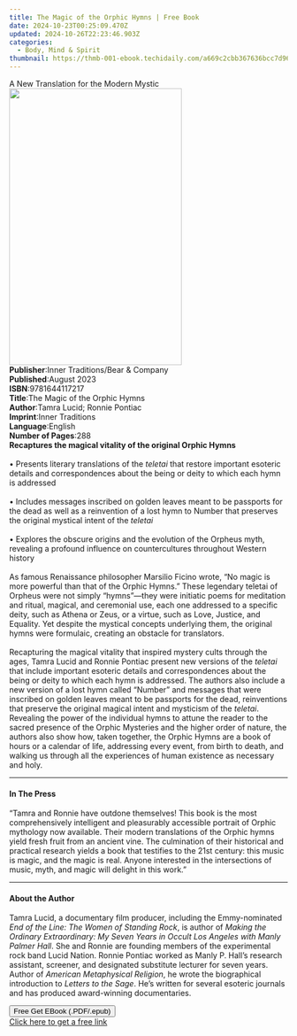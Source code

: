 ```yaml
---
title: The Magic of the Orphic Hymns | Free Book
date: 2024-10-23T00:25:09.470Z
updated: 2024-10-26T22:23:46.903Z
categories:
  - Body, Mind & Spirit
thumbnail: https://thmb-001-ebook.techidaily.com/a669c2cbb367636bcc7d963df6362182d752ee726542996cb3b04c18bed28ddc.jpg
---
```

<main id="book-container">
  <div class="flex flex-col">
    <div class="book-brief flex-1 py-6 px-4 sm:p-6 md:py-10 md:px-8">
      <!-- brief-->
      <div class="book-brief-main">A New Translation for the Modern Mystic</div>
    </div>
    <div
      class="book-meta-info flex-1 grid gap-4 col-start-1 col-end-3 row-start-1 sm:mb-6 sm:grid-cols-4 lg:gap-6 lg:col-start-2 lg:row-end-6 lg:row-span-6 lg:mb-0"
    >
      <div
        class="book-meta-info-left place-content-center mt-4 p-4 text-sm leading-6 col-start-2 col-span-2 dark:text-slate-400"
      >
        <img
          class="w-full h-500 object-cover rounded-lg sm:h-255 sm:col-span-2 lg:col-span-full"
          src="https://img-001-ebook.techidaily.com/3b13dd88b427a9e64ce47dcc404ce4d4bfbf07db443d1e6e96e24047a36f476e.jpg"
          alt=""
          width="312"
          height="500"
        />
      </div>
      <div
        class="book-meta-info-right mt-2 col-start-1 row-start-2 col-span-3 self-center"
      >
        <!-- meta data  -->
        <div class="flex flex-col px-4 md:px-8">
          <div class="flex-1">
            <strong>Publisher</strong>:<span class="px-2"
              >Inner Traditions/Bear &amp; Company</span
            >
          </div>
          <div class="flex-1">
            <strong>Published</strong>:<span class="px-2">August 2023</span>
          </div>
          <div class="flex-1">
            <strong>ISBN</strong>:<span class="px-2">9781644117217</span>
          </div>
          <div class="flex-1">
            <strong>Title</strong>:<span class="px-2"
              >The Magic of the Orphic Hymns</span
            >
          </div>
          <div class="flex-1">
            <strong>Author</strong>:<span class="px-2"
              >Tamra Lucid; Ronnie Pontiac</span
            >
          </div>
          <div class="flex-1">
            <strong>Imprint</strong>:<span class="px-2">Inner Traditions</span>
          </div>
          <div class="flex-1">
            <strong>Language</strong>:<span class="px-2">English</span>
          </div>
          <div class="flex-1">
            <strong>Number of Pages</strong>:<span class="px-2">288</span>
          </div>
        </div>
      </div>
    </div>
    <div class="book-description flex-1 py-6 px-4 sm:p-6 md:py-10 md:px-8">
      <div class="book-description-main">
        <div accordion-content="" id="description">
          <b>Recaptures the magical vitality of the original Orphic Hymns</b
          ><br /><br />• Presents literary translations of the
          <i>teletai</i> that restore important esoteric details and
          correspondences about the being or deity to which each hymn is
          addressed<br /><br />• Includes messages inscribed on golden leaves
          meant to be passports for the dead as well as a reinvention of a lost
          hymn to Number that preserves the original mystical intent of the
          <i>teletai</i><br /><br />• Explores the obscure origins and the
          evolution of the Orpheus myth, revealing a profound influence on
          countercultures throughout Western history<br /><br />As famous
          Renaissance philosopher Marsilio Ficino wrote, “No magic is more
          powerful than that of the Orphic Hymns.” These legendary teletai of
          Orpheus were not simply “hymns”—they were initiatic poems for
          meditation and ritual, magical, and ceremonial use, each one addressed
          to a specific deity, such as Athena or Zeus, or a virtue, such as
          Love, Justice, and Equality. Yet despite the mystical concepts
          underlying them, the original hymns were formulaic, creating an
          obstacle for translators. <br /><br />Recapturing the magical vitality
          that inspired mystery cults through the ages, Tamra Lucid and Ronnie
          Pontiac present new versions of the <i>teletai</i> that include
          important esoteric details and correspondences about the being or
          deity to which each hymn is addressed. The authors also include a new
          version of a lost hymn called “Number” and messages that were
          inscribed on golden leaves meant to be passports for the dead,
          reinventions that preserve the original magical intent and mysticism
          of the <i>teletai</i>. Revealing the power of the individual hymns to
          attune the reader to the sacred presence of the Orphic Mysteries and
          the higher order of nature, the authors also show how, taken together,
          the Orphic Hymns are a book of hours or a calendar of life, addressing
          every event, from birth to death, and walking us through all the
          experiences of human existence as necessary and holy.
        </div>
        <div class="accordion-fader"></div>
      </div>
    </div>
    <div class="book-excerpts flex-1 py-6 px-4 sm:p-6 md:py-10 md:px-8">
      <!-- excerpts-->
      <div class="book-excerpts-main">
        <hr />
        <h4 class="placeholder placeholder-heading">
          <span>In The Press</span>
        </h4>
        <p>
          “Tamra and Ronnie have outdone themselves! This book is the most
          comprehensively intelligent and pleasurably accessible portrait of
          Orphic mythology now available. Their modern translations of the
          Orphic hymns yield fresh fruit from an ancient vine. The culmination
          of their historical and practical research yields a book that
          testifies to the 21st century: this music is magic, and the magic is
          real. Anyone interested in the intersections of music, myth, and magic
          will delight in this work.”
        </p>
      </div>
    </div>
    <div class="book-about-author flex-1 py-6 px-4 sm:p-6 md:py-10 md:px-8">
      <!-- about author-->
      <div class="book-main-author-main">
        <hr />
        <h4 class="placeholder placeholder-heading">
          <span>About the Author</span>
        </h4>
        <p>
          Tamra Lucid, a documentary film producer, including the Emmy-nominated
          <i>End of the Line: The Women of Standing Rock</i>, is author of
          <i
            >Making the Ordinary Extraordinary: My Seven Years in Occult Los
            Angeles with Manly Palmer Hall</i
          >. She and Ronnie are founding members of the experimental rock band
          Lucid Nation. Ronnie Pontiac worked as Manly P. Hall’s research
          assistant, screener, and designated substitute lecturer for seven
          years. Author of <i>American Metaphysical Religion</i>, he wrote the
          biographical introduction to<i> Letters to the Sage</i>. He’s written
          for several esoteric journals and has produced award-winning
          documentaries.
        </p>
      </div>
    </div>
    <div class="book-free-get flex-1 py-6 px-4 sm:p-6 md:py-10 md:px-8">
      <button
        id="btn-free-get"
        class="bg-blue-500 hover:bg-blue-700 text-white font-bold py-2 px-4 rounded"
      >
        Free Get EBook (.PDF/.epub)
      </button>
      <div id="countdown-display" class="px-2 text-lg mt-2"></div>
      <a
        id="free-link"
        class="hidden bg-blue-500 hover:bg-blue-700 text-white font-bold py-2 px-4 rounded"
        href="https://www.ebooks.com/en-us/book/210685490/the-magic-of-the-orphic-hymns/tamra-lucid/"
        target="_blank"
        >Click here to get a free link</a
      >
    </div>
    <script>
      let countdownTime = 0;
      let countdownInterval = null;
      document
        .getElementById('btn-free-get')
        .addEventListener('click', startCountdown);
      function startCountdown() {
        countdownTime = new Date().getTime() + 60000 * 3;
        countdownInterval = setInterval(updateCountdown, 1000);
        document.getElementById('btn-free-get').disabled = true;
        document
          .getElementById('btn-free-get')
          .classList.add('bg-gray-500', 'cursor-not-allowed');
      }
      function updateCountdown() {
        let currentTime = new Date().getTime();
        let timeLeft = countdownTime - currentTime;
        let secondsLeft = Math.floor(timeLeft / 1000);
        document.getElementById('countdown-display').innerHTML =
          `Remaining time: ${secondsLeft} seconds.`;
        if (secondsLeft <= 0) {
          clearInterval(countdownInterval);
          document.getElementById('btn-free-get').classList.add('hidden');
          document.getElementById('free-link').classList.remove('hidden');
          document.getElementById('countdown-display').innerHTML = '';
        }
      }
    </script>
  </div>
</main>

<ins class="adsbygoogle"
      style="display:block"
      data-ad-client="ca-pub-7571918770474297"
      data-ad-slot="8358498916"
      data-ad-format="auto"
      data-full-width-responsive="true"></ins>
    